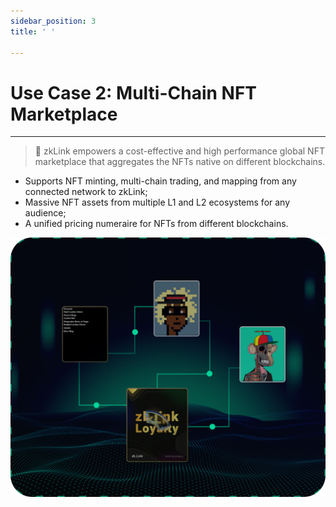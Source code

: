 ```yaml
---
sidebar_position: 3
title: ' '

---
```


# Use Case 2: Multi-Chain NFT Marketplace

---
> **🥇** <span className="highlight">zkLink empowers a cost-effective and high performance global NFT marketplace that aggregates the NFTs native on different blockchains.</span>


- Supports NFT minting, multi-chain trading, and mapping from any connected network to zkLink;
- Massive NFT assets from multiple L1 and L2 ecosystems for any audience;
- A unified pricing numeraire for NFTs from different blockchains.



![mirror](../../static/img/nft.jpg)
